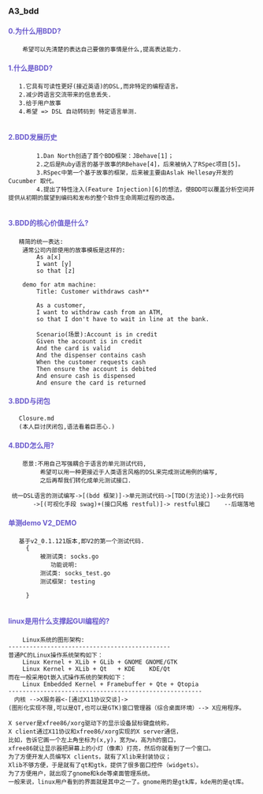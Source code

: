 
### A3_bdd

#### <span style="color:SlateBlue ">0.为什么用BDD?</span>

```
    希望可以先清楚的表达自己要做的事情是什么,提高表达能力.
```
#### <span style="color:SlateBlue ">1.什么是BDD?</span>

```
   1.它具有可读性更好(接近英语)的DSL,而非特定的编程语言。
   2.减少跨语言交流带来的信息丢失.
   3.给于用户故事
   4.希望 => DSL 自动转码到 特定语言单测. 
        
```

#### <span style="color:SlateBlue ">2.BDD发展历史</span>

```
        1.Dan North创造了首个BDD框架：JBehave[1]；
        2.之后是Ruby语言的基于故事的RBehave[4]，后来被纳入了RSpec项目[5]。
        3.RSpec中第一个基于故事的框架，后来被主要由Aslak Hellesøy开发的Cucumber 取代。
        4.提出了特性注入(Feature Injection)[6]的想法，使BDD可以覆盖分析空间并提供从初期的展望到编码和发布的整个软件生命周期过程的改造。


```

#### <span style="color:SlateBlue ">3.BDD的核心价值是什么?</span>

```
   精简的统一表达:
    通常公司内部使用的故事模板是这样的:
        As a[x]
        I want [y]
        so that [z]

    demo for atm machine:
        Title: Customer withdraws cash**

        As a customer,
        I want to withdraw cash from an ATM,
        so that I don't have to wait in line at the bank.

        Scenario(场景):Account is in credit
        Given the account is in credit
        And the card is valid
        And the dispenser contains cash
        When the customer requests cash
        Then ensure the account is debited
        And ensure cash is dispensed
        And ensure the card is returned

```

#### <span style="color:SlateBlue ">3.BDD与闭包</span>


```
   Closure.md
   (本人巨讨厌闭包,语法看着巨恶心.)

```
#### <span style="color:SlateBlue ">4.BDD怎么用? </span>


```
    愿景:不用自己写强耦合于语言的单元测试代码,
         希望可以用一种更接近于人类语言风格的DSL来完成测试用例的编写,
         之后再帮我们转化成单元测试接口.

 统一DSL语言的测试编写->[(bdd 框架)]->单元测试代码->[TDD(方法论)]->业务代码
       ->[(可视化手段 swag)+(接口风格 restful)]-> restful接口    --后端落地 
```

#### <span style="color:SlateBlue ">单测demo V2_DEMO</span>

```
   基于v2_0.1.121版本,即V2的第一个测试代码.
     {
         被测试类: socks.go
            功能说明:
         测试类: socks_test.go
         测试框架: testing

     }


```

#### <span style="color:SlateBlue ">linux是用什么支撑起GUI编程的?</span>

```
    Linux系统的图形架构:
----------------------------------------------
普通PC的Linux操作系统架构如下：
    Linux Kernel + XLib + GLib + GNOME GNOME/GTK
    Linux Kernel + XLib + Qt   + KDE    KDE/Qt
而在一般采用Qt嵌入式操作系统的架构如下：
    Linux Embedded Kernel + Framebuffer + Qte + Qtopia
-------------------------------------------------------
　内核 -->X服务器<-[通过X11协议交谈]-> 
(图形化实现不限,可以是QT,也可以是GTK)窗口管理器（综合桌面环境）--> X应用程序。

X server是xfree86/xorg驱动下的显示设备鼠标键盘统称，
X client通过X11协议和xfree86/xorg实现的X server通信，
比如，告诉它画一个左上角坐标为(x,y)，宽为w，高为h的窗口，
xfree86就让显示器把屏幕上的小灯（像素）打亮，然后你就看到了一个窗口。
为了方便开发人员编写X clients，就有了Xlib来封装协议；
Xlib不够方便，于是就有了qt和gtk，提供了很多窗口控件（widgets）。
为了方便用户，就出现了gnome和kde等桌面管理系统。
一般来说，linux用户看到的界面就是其中之一了。gnome用的是gtk库，kde用的是qt库。

```



